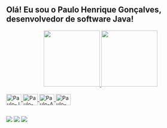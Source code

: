 ## Olá! Eu sou o Paulo Henrique Gonçalves, desenvolvedor de software Java!
<div align="center">
  <a href="https://github.com/paulohrg">
  <img height="150em" src="https://github-readme-stats.vercel.app/api?username=paulohrg&show_icons=true&theme=tokyonight&include_all_commits=true&count_private=true"/>
  <img height="150em" src="https://github-readme-stats.vercel.app/api/top-langs/?username=paulohrg&layout=compact&langs_count=7&theme=tokyonight"/>
</div>
<div style="display: inline_block"><br>
  <img align="center" alt="Paulo-J" height="30" width="40" src="https://cdn.jsdelivr.net/gh/devicons/devicon/icons/java/java-original-wordmark.svg">
  <img align="center" alt="Paulo-SB" height="30" width="40" src="https://cdn.jsdelivr.net/gh/devicons/devicon/icons/spring/spring-original-wordmark.svg">
  <img align="center" alt="Paulo-A" height="30" width="40" src="https://cdn.jsdelivr.net/gh/devicons/devicon/icons/angularjs/angularjs-original.svg">
  <img align="center" alt="Paulo-DC" height="30" width="40" src="https://cdn.jsdelivr.net/gh/devicons/devicon/icons/docker/docker-original-wordmark.svg">
</div>
  
  ##
 
  <a href = "mailto:paulohrg8@gmail.com"><img src="https://img.shields.io/badge/-Gmail-%23333?style=for-the-badge&logo=gmail&logoColor=white" target="_blank"></a>
  <a href="https://www.linkedin.com/in/paulo-henrique-goncalves" target="_blank"><img src="https://img.shields.io/badge/-LinkedIn-%230077B5?style=for-the-badge&logo=linkedin&logoColor=white" target="_blank"></a> 
 <a href = "https://api.whatsapp.com/send?phone=5567984820768&text=Ol%C3%A1%2C%20Paulo!"><img src="https://img.shields.io/badge/WhatsApp-25D366?style=for-the-badge&logo=whatsapp&logoColor=white" target="_blank"></a>
<!--![Snake animation](https://github.com/paulohrg/paulohrg/blob/output/github-contribution-grid-snake.svg)-->
 
</div>

